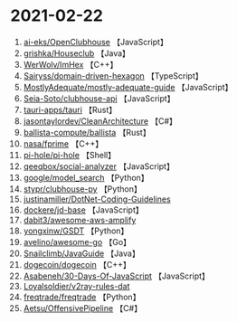 # 2021-02-22

1. [ai-eks/OpenClubhouse](https://github.com/ai-eks/OpenClubhouse) 【JavaScript】
2. [grishka/Houseclub](https://github.com/grishka/Houseclub) 【Java】
3. [WerWolv/ImHex](https://github.com/WerWolv/ImHex) 【C++】
4. [Sairyss/domain-driven-hexagon](https://github.com/Sairyss/domain-driven-hexagon) 【TypeScript】
5. [MostlyAdequate/mostly-adequate-guide](https://github.com/MostlyAdequate/mostly-adequate-guide) 【JavaScript】
6. [Seia-Soto/clubhouse-api](https://github.com/Seia-Soto/clubhouse-api) 【JavaScript】
7. [tauri-apps/tauri](https://github.com/tauri-apps/tauri) 【Rust】
8. [jasontaylordev/CleanArchitecture](https://github.com/jasontaylordev/CleanArchitecture) 【C#】
9. [ballista-compute/ballista](https://github.com/ballista-compute/ballista) 【Rust】
10. [nasa/fprime](https://github.com/nasa/fprime) 【C++】
11. [pi-hole/pi-hole](https://github.com/pi-hole/pi-hole) 【Shell】
12. [qeeqbox/social-analyzer](https://github.com/qeeqbox/social-analyzer) 【JavaScript】
13. [google/model_search](https://github.com/google/model_search) 【Python】
14. [stypr/clubhouse-py](https://github.com/stypr/clubhouse-py) 【Python】
15. [justinamiller/DotNet-Coding-Guidelines](https://github.com/justinamiller/DotNet-Coding-Guidelines) 
16. [dockere/jd-base](https://github.com/dockere/jd-base) 【JavaScript】
17. [dabit3/awesome-aws-amplify](https://github.com/dabit3/awesome-aws-amplify) 
18. [yongxinw/GSDT](https://github.com/yongxinw/GSDT) 【Python】
19. [avelino/awesome-go](https://github.com/avelino/awesome-go) 【Go】
20. [Snailclimb/JavaGuide](https://github.com/Snailclimb/JavaGuide) 【Java】
21. [dogecoin/dogecoin](https://github.com/dogecoin/dogecoin) 【C++】
22. [Asabeneh/30-Days-Of-JavaScript](https://github.com/Asabeneh/30-Days-Of-JavaScript) 【JavaScript】
23. [Loyalsoldier/v2ray-rules-dat](https://github.com/Loyalsoldier/v2ray-rules-dat) 
24. [freqtrade/freqtrade](https://github.com/freqtrade/freqtrade) 【Python】
25. [Aetsu/OffensivePipeline](https://github.com/Aetsu/OffensivePipeline) 【C#】
